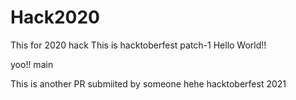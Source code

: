 # Hack2020
This for 2020 hack
This is hacktoberfest
 patch-1
Hello World!!

yoo!!
 main
 
 This is another PR submiited by someone
hehe
hacktoberfest 2021
